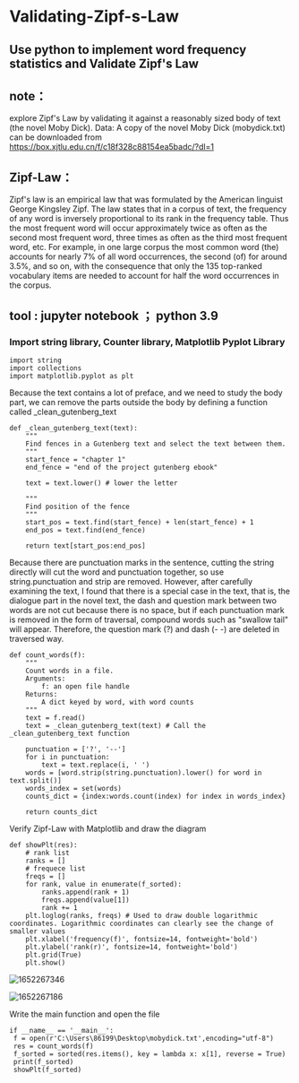 # Validating-Zipf-s-Law

## Use python to implement word frequency statistics and Validate Zipf's Law

## note：
explore Zipf's Law by validating it against a reasonably sized body of text (the novel Moby Dick). 
Data: A copy of the novel Moby Dick (mobydick.txt) can be downloaded from https://box.xjtlu.edu.cn/f/c18f328c88154ea5badc/?dl=1
## Zipf-Law： 
Zipf's law is an empirical law that was formulated by the American linguist George Kingsley Zipf. The law states that in a corpus of text, the frequency of any word is inversely proportional to its rank in the frequency table. Thus the most frequent word will occur approximately twice as often as the second most frequent word, three times as often as the third most frequent word, etc. For example, in one large corpus the most common word (the) accounts for nearly 7% of all word occurrences, the second (of) for around 3.5%, and so on, with the consequence that only the 135 top-ranked vocabulary items are needed to account for half the word occurrences in the corpus.

## tool : jupyter notebook ； python 3.9
### Import string library, Counter library, Matplotlib Pyplot Library

```
import string
import collections
import matplotlib.pyplot as plt

```
Because the text contains a lot of preface, and we need to study the body part, we can remove the parts outside the body by defining a function called  _clean_gutenberg_text
```
def _clean_gutenberg_text(text):
    """
    Find fences in a Gutenberg text and select the text between them.
    """
    start_fence = "chapter 1"
    end_fence = "end of the project gutenberg ebook"
    
    text = text.lower() # lower the letter
    
    """
    Find position of the fence
    """
    start_pos = text.find(start_fence) + len(start_fence) + 1 
    end_pos = text.find(end_fence)
    
    return text[start_pos:end_pos]
```

Because there are punctuation marks in the sentence, cutting the string directly will cut the word and punctuation together, so use string.punctuation and strip are removed. However, after carefully examining the text, I found that there is a special case in the text, that is, the dialogue part in the novel text, the dash and question mark between two words are not cut because there is no space, but if each punctuation mark is removed in the form of traversal, compound words such as "swallow tail" will appear. Therefore,  the question mark (?)  and dash (- -) are deleted in traversed way.

```
def count_words(f):
    """
    Count words in a file.
    Arguments:
        f: an open file handle
    Returns:
        A dict keyed by word, with word counts
    """
    text = f.read()
    text = _clean_gutenberg_text(text) # Call the _clean_gutenberg_text function
    
    punctuation = ['?', '--']
    for i in punctuation:
        text = text.replace(i, ' ')
    words = [word.strip(string.punctuation).lower() for word in text.split()]
    words_index = set(words)
    counts_dict = {index:words.count(index) for index in words_index}

    return counts_dict

```
Verify Zipf-Law with Matplotlib and draw the diagram

```
def showPlt(res):
    # rank list
    ranks = []
    # frequece list
    freqs = []
    for rank, value in enumerate(f_sorted): 
        ranks.append(rank + 1)
        freqs.append(value[1])
        rank += 1
    plt.loglog(ranks, freqs) # Used to draw double logarithmic coordinates. Logarithmic coordinates can clearly see the change of smaller values
    plt.xlabel('frequency(f)', fontsize=14, fontweight='bold')
    plt.ylabel('rank(r)', fontsize=14, fontweight='bold')
    plt.grid(True)
    plt.show()
   ```
   ![1652267346](https://user-images.githubusercontent.com/83215409/167835848-cdccda19-2740-4cf8-b75a-096712304f8f.png)

   ![1652267186](https://user-images.githubusercontent.com/83215409/167835464-e5f430a6-6cf8-4e4b-8d98-4c49d4a23a6d.png)
   
   Write the main function and open the file
   ```
   if __name__ == '__main__':
    f = open(r'C:\Users\86199\Desktop\mobydick.txt',encoding="utf-8")
    res = count_words(f)
    f_sorted = sorted(res.items(), key = lambda x: x[1], reverse = True)
    print(f_sorted)
    showPlt(f_sorted)
   ```
